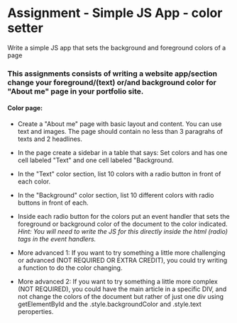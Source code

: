 Assignment - Simple JS App - color setter
=================
Write a simple JS app that sets the background and foreground colors of a page

### This assignments consists of writing a website app/section change your foreground/(text) or/and background color for "About me" page in your portfolio site.
#### Color page:
*	Create a "About me" page with basic layout and content. You can use text and images. The page should contain no less than 3 paragrahs of texts and 2 headlines. 
*	In the page create a sidebar in a table that says: Set colors and has one cell labeled "Text" and one cell labeled "Background.
  *	In the "Text" color section, list 10 colors with a radio button in front of each color.
  *	In the "Background" color section, list 10 different colors with radio buttons in front of each.
  *	Inside each radio button for the colors put an event handler that sets the foreground or background color of the document to the color indicated. _Hint: You will need to write the JS for this directly inside the html (radio) tags in the event handlers._
  
*	More advanced 1: If you want to try something a little more challenging or advanced (NOT REQUIRED OR EXTRA CREDIT), you could try writing a function to do the color changing. 
 
*	More advanced 2: If you want to try something a little more complex (NOT REQUIRED), you could have the main article in a specific DIV, and not change the colors of the document but rather of just one div using getElementById and the .style.backgroundColor and .style.text peroperties.
 
